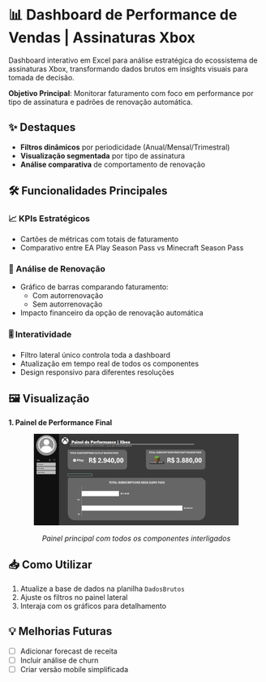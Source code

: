 # 📊 Dashboard de Performance de Vendas | Assinaturas Xbox

Dashboard interativo em Excel para análise estratégica do ecossistema de assinaturas Xbox, transformando dados brutos em insights visuais para tomada de decisão.

**Objetivo Principal**: Monitorar faturamento com foco em performance por tipo de assinatura e padrões de renovação automática.

## ✨ Destaques

- **Filtros dinâmicos** por periodicidade (Anual/Mensal/Trimestral)
- **Visualização segmentada** por tipo de assinatura
- **Análise comparativa** de comportamento de renovação

## 🛠️ Funcionalidades Principales

### 📈 KPIs Estratégicos
- Cartões de métricas com totais de faturamento
- Comparativo entre EA Play Season Pass vs Minecraft Season Pass

### 🔄 Análise de Renovação
- Gráfico de barras comparando faturamento:
  - Com autorrenovação
  - Sem autorrenovação
- Impacto financeiro da opção de renovação automática

### 🎚️ Interatividade
- Filtro lateral único controla toda a dashboard
- Atualização em tempo real de todos os componentes
- Design responsivo para diferentes resoluções

## 🖼️ Visualização

**1. Painel de Performance Final**

<div align="center">
  <img src="./Images/Xbox.png" alt="Painel Completo" width="80%">
  <p><em>Painel principal com todos os componentes interligados</em></p>
</div>

## 📥 Como Utilizar
1. Atualize a base de dados na planilha `DadosBrutos`
2. Ajuste os filtros no painel lateral
3. Interaja com os gráficos para detalhamento

## 💡 Melhorias Futuras
- [ ] Adicionar forecast de receita
- [ ] Incluir análise de churn
- [ ] Criar versão mobile simplificada
